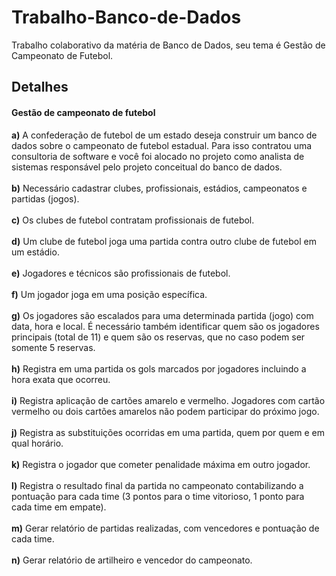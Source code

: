 # Trabalho-Banco-de-Dados

Trabalho colaborativo da matéria de Banco de Dados, seu tema é Gestão de Campeonato de Futebol.

## Detalhes
#### Gestão de campeonato de futebol<br>
**a)** A confederação de futebol de um estado deseja construir um banco de dados sobre o campeonato de futebol estadual. Para isso contratou uma consultoria de software e você foi alocado no projeto como analista de sistemas responsável pelo projeto conceitual do banco de dados.<br><br>
**b)** Necessário cadastrar clubes, profissionais, estádios, campeonatos e partidas (jogos).<br><br>
**c)** Os clubes de futebol contratam profissionais de futebol.<br><br>
**d)** Um clube de futebol joga uma partida contra outro clube de futebol em um estádio.<br><br>
**e)** Jogadores e técnicos são profissionais de futebol.<br><br>
**f)** Um jogador joga em uma posição específica.<br><br>
**g)** Os jogadores são escalados para uma determinada partida (jogo) com data, hora e local. É necessário também identificar quem são os jogadores principais (total de 11) e quem são os reservas, que no caso podem ser somente 5 reservas.<br><br>
**h)** Registra em uma partida os gols marcados por jogadores incluindo a hora exata que ocorreu.<br><br>
**i)** Registra aplicação de cartões amarelo e vermelho. Jogadores com cartão vermelho ou dois cartões amarelos não podem participar do próximo jogo.<br><br>
**j)** Registra as substituições ocorridas em uma partida, quem por quem e em qual horário.<br><br>
**k)** Registra o jogador que cometer penalidade máxima em outro jogador.<br><br>
**l)** Registra o resultado final da partida no campeonato contabilizando a pontuação para cada time (3 pontos para o time vitorioso, 1 ponto para cada time em empate).<br><br>
**m)** Gerar relatório de partidas realizadas, com vencedores e pontuação de cada time.<br><br>
**n)** Gerar relatório de artilheiro e vencedor do campeonato.<br><br>
